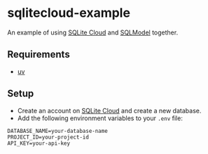 # sqlitecloud-example
An example of using [SQLite Cloud](https://sqlitecloud.io/) and [SQLModel](https://sqlmodel.tiangolo.com/) together.

## Requirements
- [uv](https://github.com/astral-sh/uv)

## Setup
- Create an account on [SQLite Cloud](https://sqlitecloud.io/) and create a new database.
- Add the following environment variables to your `.env` file:
```
DATABASE_NAME=your-database-name
PROJECT_ID=your-project-id
API_KEY=your-api-key
```
